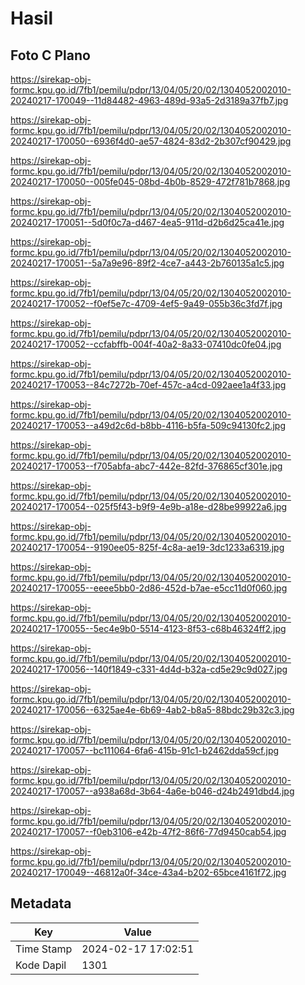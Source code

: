 # Hasil

## Foto C Plano

https://sirekap-obj-formc.kpu.go.id/7fb1/pemilu/pdpr/13/04/05/20/02/1304052002010-20240217-170049--11d84482-4963-489d-93a5-2d3189a37fb7.jpg

https://sirekap-obj-formc.kpu.go.id/7fb1/pemilu/pdpr/13/04/05/20/02/1304052002010-20240217-170050--6936f4d0-ae57-4824-83d2-2b307cf90429.jpg

https://sirekap-obj-formc.kpu.go.id/7fb1/pemilu/pdpr/13/04/05/20/02/1304052002010-20240217-170050--005fe045-08bd-4b0b-8529-472f781b7868.jpg

https://sirekap-obj-formc.kpu.go.id/7fb1/pemilu/pdpr/13/04/05/20/02/1304052002010-20240217-170051--5d0f0c7a-d467-4ea5-911d-d2b6d25ca41e.jpg

https://sirekap-obj-formc.kpu.go.id/7fb1/pemilu/pdpr/13/04/05/20/02/1304052002010-20240217-170051--5a7a9e96-89f2-4ce7-a443-2b760135a1c5.jpg

https://sirekap-obj-formc.kpu.go.id/7fb1/pemilu/pdpr/13/04/05/20/02/1304052002010-20240217-170052--f0ef5e7c-4709-4ef5-9a49-055b36c3fd7f.jpg

https://sirekap-obj-formc.kpu.go.id/7fb1/pemilu/pdpr/13/04/05/20/02/1304052002010-20240217-170052--ccfabffb-004f-40a2-8a33-07410dc0fe04.jpg

https://sirekap-obj-formc.kpu.go.id/7fb1/pemilu/pdpr/13/04/05/20/02/1304052002010-20240217-170053--84c7272b-70ef-457c-a4cd-092aee1a4f33.jpg

https://sirekap-obj-formc.kpu.go.id/7fb1/pemilu/pdpr/13/04/05/20/02/1304052002010-20240217-170053--a49d2c6d-b8bb-4116-b5fa-509c94130fc2.jpg

https://sirekap-obj-formc.kpu.go.id/7fb1/pemilu/pdpr/13/04/05/20/02/1304052002010-20240217-170053--f705abfa-abc7-442e-82fd-376865cf301e.jpg

https://sirekap-obj-formc.kpu.go.id/7fb1/pemilu/pdpr/13/04/05/20/02/1304052002010-20240217-170054--025f5f43-b9f9-4e9b-a18e-d28be99922a6.jpg

https://sirekap-obj-formc.kpu.go.id/7fb1/pemilu/pdpr/13/04/05/20/02/1304052002010-20240217-170054--9190ee05-825f-4c8a-ae19-3dc1233a6319.jpg

https://sirekap-obj-formc.kpu.go.id/7fb1/pemilu/pdpr/13/04/05/20/02/1304052002010-20240217-170055--eeee5bb0-2d86-452d-b7ae-e5cc11d0f060.jpg

https://sirekap-obj-formc.kpu.go.id/7fb1/pemilu/pdpr/13/04/05/20/02/1304052002010-20240217-170055--5ec4e9b0-5514-4123-8f53-c68b46324ff2.jpg

https://sirekap-obj-formc.kpu.go.id/7fb1/pemilu/pdpr/13/04/05/20/02/1304052002010-20240217-170056--140f1849-c331-4d4d-b32a-cd5e29c9d027.jpg

https://sirekap-obj-formc.kpu.go.id/7fb1/pemilu/pdpr/13/04/05/20/02/1304052002010-20240217-170056--6325ae4e-6b69-4ab2-b8a5-88bdc29b32c3.jpg

https://sirekap-obj-formc.kpu.go.id/7fb1/pemilu/pdpr/13/04/05/20/02/1304052002010-20240217-170057--bc111064-6fa6-415b-91c1-b2462dda59cf.jpg

https://sirekap-obj-formc.kpu.go.id/7fb1/pemilu/pdpr/13/04/05/20/02/1304052002010-20240217-170057--a938a68d-3b64-4a6e-b046-d24b2491dbd4.jpg

https://sirekap-obj-formc.kpu.go.id/7fb1/pemilu/pdpr/13/04/05/20/02/1304052002010-20240217-170057--f0eb3106-e42b-47f2-86f6-77d9450cab54.jpg

https://sirekap-obj-formc.kpu.go.id/7fb1/pemilu/pdpr/13/04/05/20/02/1304052002010-20240217-170049--46812a0f-34ce-43a4-b202-65bce4161f72.jpg


## Metadata

| Key        | Value               |
| ---------- | ------------------- |
| Time Stamp | 2024-02-17 17:02:51 |
| Kode Dapil | 1301                |




